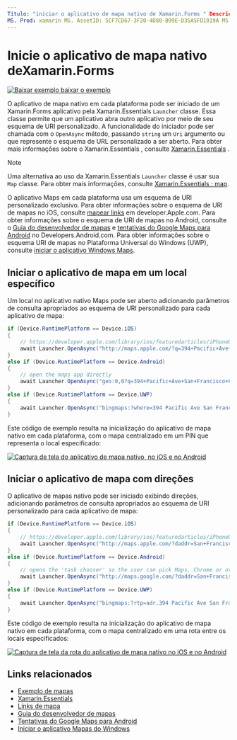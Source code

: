 ```yaml
---
Título: "iniciar o aplicativo de mapa nativo de Xamarin.Forms " Descrição: "o aplicativo de mapas nativos em cada plataforma pode ser iniciado a partir de um Xamarin.Forms aplicativo pela Xamarin.Essentials classe do iniciador".
MS. Prod: xamarin MS. AssetID: 5CF7CD67-3F20-4D80-B99E-D35A5FD1019A MS. Technology: xamarin-Forms autor: davidbritch MS. Author: dabritch MS. Date: 10/30/2019 no-loc: [ Xamarin.Forms , Xamarin.Essentials ]
---
```


# <a name="launch-the-native-map-app-from-xamarinforms"></a>Inicie o aplicativo de mapa nativo deXamarin.Forms

[![Baixar exemplo ](~/media/shared/download.png) baixar o exemplo](https://docs.microsoft.com/samples/xamarin/xamarin-forms-samples/workingwithmaps)

O aplicativo de mapa nativo em cada plataforma pode ser iniciado de um Xamarin.Forms aplicativo pela Xamarin.Essentials `Launcher` classe. Essa classe permite que um aplicativo abra outro aplicativo por meio de seu esquema de URI personalizado. A funcionalidade do iniciador pode ser chamada com o `OpenAsync` método, passando `string` um `Uri` argumento ou que represente o esquema de URL personalizado a ser aberto. Para obter mais informações sobre o Xamarin.Essentials , consulte [Xamarin.Essentials](~/essentials/index.md?context=xamarin/xamarin-forms) .

> [!NOTE]
> Uma alternativa ao uso da Xamarin.Essentials `Launcher` classe é usar sua `Map` classe. Para obter mais informações, consulte [ Xamarin.Essentials : map](~/essentials/maps.md?context=xamarin/xamarin-forms).

O aplicativo Maps em cada plataforma usa um esquema de URI personalizado exclusivo. Para obter informações sobre o esquema de URI de mapas no iOS, consulte [mapear links](https://developer.apple.com/library/archive/featuredarticles/iPhoneURLScheme_Reference/MapLinks/MapLinks.html) em developer.Apple.com. Para obter informações sobre o esquema de URI de mapas no Android, consulte o [Guia do desenvolvedor de mapas](https://developer.android.com/guide/components/intents-common.html#Maps) e [tentativas do Google Maps para Android](https://developers.google.com/maps/documentation/urls/android-intents) no Developers.Android.com. Para obter informações sobre o esquema URI de mapas no Plataforma Universal do Windows (UWP), consulte [iniciar o aplicativo Windows Maps](/windows/uwp/launch-resume/launch-maps-app).

## <a name="launch-the-map-app-at-a-specific-location"></a>Iniciar o aplicativo de mapa em um local específico

Um local no aplicativo nativo Maps pode ser aberto adicionando parâmetros de consulta apropriados ao esquema de URI personalizado para cada aplicativo de mapa:

```csharp
if (Device.RuntimePlatform == Device.iOS)
{
    // https://developer.apple.com/library/ios/featuredarticles/iPhoneURLScheme_Reference/MapLinks/MapLinks.html
    await Launcher.OpenAsync("http://maps.apple.com/?q=394+Pacific+Ave+San+Francisco+CA");
}
else if (Device.RuntimePlatform == Device.Android)
{
    // open the maps app directly
    await Launcher.OpenAsync("geo:0,0?q=394+Pacific+Ave+San+Francisco+CA");
}
else if (Device.RuntimePlatform == Device.UWP)
{
    await Launcher.OpenAsync("bingmaps:?where=394 Pacific Ave San Francisco CA");
}
```

Este código de exemplo resulta na inicialização do aplicativo de mapa nativo em cada plataforma, com o mapa centralizado em um PIN que representa o local especificado:

[![Captura de tela do aplicativo de mapa nativo, no iOS e no Android](native-map-app-images/location.png "Aplicativo de mapa nativo")](native-map-app-images/location-large.png#lightbox "Aplicativo de mapa nativo")

## <a name="launch-the-map-app-with-directions"></a>Iniciar o aplicativo de mapa com direções

O aplicativo de mapas nativo pode ser iniciado exibindo direções, adicionando parâmetros de consulta apropriados ao esquema de URI personalizado para cada aplicativo de mapa:

```csharp
if (Device.RuntimePlatform == Device.iOS)
{
    // https://developer.apple.com/library/ios/featuredarticles/iPhoneURLScheme_Reference/MapLinks/MapLinks.html
    await Launcher.OpenAsync("http://maps.apple.com/?daddr=San+Francisco,+CA&saddr=cupertino");
}
else if (Device.RuntimePlatform == Device.Android)
{
    // opens the 'task chooser' so the user can pick Maps, Chrome or other mapping app
    await Launcher.OpenAsync("http://maps.google.com/?daddr=San+Francisco,+CA&saddr=Mountain+View");
}
else if (Device.RuntimePlatform == Device.UWP)
{
    await Launcher.OpenAsync("bingmaps:?rtp=adr.394 Pacific Ave San Francisco CA~adr.One Microsoft Way Redmond WA 98052");
}
```

Este código de exemplo resulta na inicialização do aplicativo de mapa nativo em cada plataforma, com o mapa centralizado em uma rota entre os locais especificados:

[![Captura de tela da rota do aplicativo de mapa nativo no iOS e no Android](native-map-app-images/directions.png "Direções do aplicativo de mapa nativo")](native-map-app-images/directions-large.png#lightbox "Direções do aplicativo de mapa nativo")

## <a name="related-links"></a>Links relacionados

- [Exemplo de mapas](https://docs.microsoft.com/samples/xamarin/xamarin-forms-samples/workingwithmaps)
- [Xamarin.Essentials](~/essentials/index.md?context=xamarin/xamarin-forms)
- [Links de mapa](https://developer.apple.com/library/archive/featuredarticles/iPhoneURLScheme_Reference/MapLinks/MapLinks.html)
- [Guia do desenvolvedor de mapas](https://developer.android.com/guide/components/intents-common.html#Maps)
- [Tentativas do Google Maps para Android](https://developers.google.com/maps/documentation/)
- [Iniciar o aplicativo Mapas do Windows](/windows/uwp/launch-resume/launch-maps-app)
